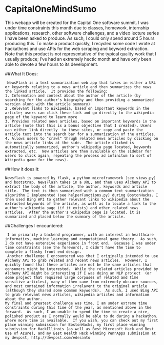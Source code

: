 # CapitalOneMindSumo

This webapp will be created for the Capital One software summit.   I was under time constraints this month due to classes, homework, internship applications, research, other software challenges, and a video lecture series  I have been asked to produce.  As such, I could only spend around 5 hours producing this.  To make a product quickly, I recycled some code I wrote at hackathons  and use APIs for the web scraping and keyword extraction. Note that this product is not  representative of the typical quality work that I usually produce; I've had an extremely hectic month and have only been able to devote a few hours to its development.


##What It Does: 

     NewsFlash is a text summarization web app that takes in either a URL or keywords relating to a news article and then summarizes the news the linked article.  It provides the following:
	1. Information and context about the author of the article (by searching for the author's biography and then providing a summarized version along with the article summary)
	2 .Relevant links to Wikipedia, based on important keywords in the article; users can click these link and go directly to the wikipedia page of the keyword to learn more
	3. Provides related news articles, based on important keywords in the article (note that this is a bonus objective that I created). Users can either link directly  to these sites, or copy and paste the article text into the search bar for a summarization of the articles.
	4. Allows users to "crawl" thrugh related news articles by clicking on the news article links at the side.  The article clicked is automatically summarized, author's wikipedia page located, keywords extracted, etc.  New articles are then available on the sidebar for users to click again, repeating the process ad infinitum (a sort of Wikipedia game for the news).

##How it does it:

    Newsflash is powered by flask, a python microframework (see views.py) and bootstrap. NewsFlash takes in a URL, and then uses Alchemy API to extract the body of the article, the author, keywords and article title.  The text is then summarized with a common text summarization algorithm I implemented (see helperFunctions.py) during BostonHacks. I then used Bing API to gather relevant links to wikipedia about the extracted keywords of the article, as well as to locate a link to the author's wikipedia page (if it exists) and other related news articles.  After the author's wikipedia page is located, it is summarized and placed below the summary of the article.

##Challenges I encountered: 

     I am primarily a backend programmer, with an interest in healthcare informatics, machine learning and computational game theory.  As such, I do not have extensive experience in front end.  Because I was under time constraints (see the foreword), I didn't have the time to complete a flashy front end design.  
     Another challenge I encountered was that I originally intended to use Alchemy API to grab related and recent news articles.  However, I quickly found that these articles are not be the same articles that consumers might be interested.  While the related articles provided by Alchemy API might be interesting if I was doing an NLP project  (or some project that required large corpuses of related and time sensitive articles), many of them came from extremely obscure sources, and most contained information irrelavent to the original article (although they shared some common keywords).  As such, I used Bing API to grab relevant news articles, wikipedia articles and information about the author.
    My final and greatest challenge was time. I am under extreme time constraints during this time of the year, as mentioned above in the forward.  As such, I am unable to spend the time to create a nice, polished product as I normally would be able to do during a hackathon, where more time is available.  If you wish, you can check out my first place winning submission for BostonHacks, my first place winning submission for HackIllinois (as well as Best Microsoft Hack and Best Use of Azure), and my Best Health Hack winning PennApps submission at my devpost, http://devpost.com/edesanto


